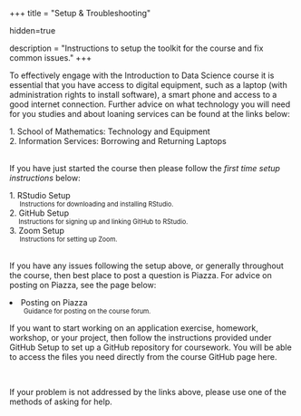 +++
title = "Setup & Troubleshooting"

hidden=true

description = "Instructions to setup the toolkit for the course and fix common issues."
+++

<p>
To effectively engage with the Introduction to Data Science course it is essential that you have access to digital equipment, such as a laptop (with administration rights to install software), a smart phone and access to a good internet connection. Further advice on what technology you will need for you studies and about loaning services can be found at the links below:
</p>
<div> 
1. <a id="SoMTechnology"> School of Mathematics: Technology and Equipment</a><br>
2. <a id="ISBorrowLaptops"> Information Services: Borrowing and Returning Laptops</a>
</div>

<br>

<p>If you have just started the course then please follow the <em>first time setup instructions</em> below:</p>

<div>
1. <a id="RStudioSetup">RStudio Setup</a>
  <dt style= "font-size: 0.8em; margin-left:18px;">Instructions for downloading and installing RStudio.</dt>
</div>
<div>
  2. <a id="GitHubSetup">GitHub Setup</a>
  <dt style= "font-size: 0.8em; margin-left:16px;">Instructions for signing up and linking GitHub to RStudio.</dt>
</div>
<div>
  3. <a id="ZoomSetup">Zoom Setup</a>
  <dt style= "font-size: 0.8em; margin-left:18px;">Instructions for setting up Zoom.</dt>
</div>

<br>

<p>If you have any issues following the setup above, or generally throughout the course, then best place to post a question is <a id="Piazza">Piazza</a>. For advice on posting on Piazza, see the page below:</p>

<div>
  <li><a id="PiazzaHelp">Posting on Piazza</a></li>
  <dt style= "font-size: 0.8em; margin-left:25px;">Guidance for posting on the course forum.</dt>
</div>

If you want to start working on an application exercise, homework, workshop, or your project, then follow the instructions provided under <a id="GitHubSetup2">GitHub Setup</a> to set up a GitHub repository for coursework. You will be able to access the files you need directly from the course GitHub page <a id="ids2022Git">here</a>.

<br>

<!--<p>If you are having an issue that affects your participation on the course, please see if the following pages can assist:</p>
<div>
  <li><a id="RepoHelp">"I can't locate my assignment repo"</a></li>
  <dt style= "font-size: 0.8em; margin-left:25px">Help with locating your repos.</dt>
</div>
<div>
  <li><a id="ZoomHelp">"Zoom isn't working properly"</a></li>
  <dt style= "font-size: 0.8em; margin-left:25px">Help with Zoom not working properly.</dt>
</div>

<div>
  <li><a id="ExerciseHelp">"I can't work on my exercises in RStudio Cloud"</a></li>
  <dt style= "font-size: 0.8em; margin-left:25px">Help with getting your exercises working on RStudio Cloud.</dt>
</div>-->

<p>If your problem is not addressed by the links above, please use one of the methods of asking for <a id="help">help</a>.</p>